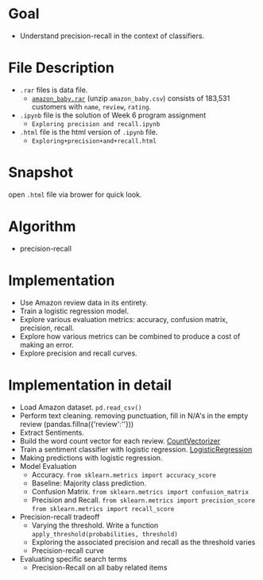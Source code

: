 # Goal
- Understand precision-recall in the context of classifiers.
# File Description
- `.rar` files is data file.
  - [`amazon_baby.rar`](https://github.com/SSQ/Coursera-UW-Machine-Learning-Classification/blob/master/Programming%20Assignment%201/amazon_baby.rar) (unzip `amazon_baby.csv`) consists of 183,531 customers with `name`, `review`, `rating`.
- `.ipynb` file is the solution of Week 6 program assignment
  - `Exploring precision and recall.ipynb`
- `.html` file is the html version of `.ipynb` file.
  - `Exploring+precision+and+recall.html`
# Snapshot
open `.html` file via brower for quick look.
# Algorithm
- precision-recall 
# Implementation
- Use Amazon review data in its entirety.
- Train a logistic regression model.
- Explore various evaluation metrics: accuracy, confusion matrix, precision, recall.
- Explore how various metrics can be combined to produce a cost of making an error.
- Explore precision and recall curves.
# Implementation in detail
- Load Amazon dataset. `pd.read_csv()`
- Perform text cleaning. removing punctuation, fill in N/A's in the empty review (pandas.fillna({'review':''}))
- Extract Sentiments.
- Build the word count vector for each review. [CountVectorizer](http://scikit-learn.org/stable/modules/feature_extraction.html#text-feature-extraction)
- Train a sentiment classifier with logistic regression. [LogisticRegression](http://scikit-learn.org/stable/modules/generated/sklearn.linear_model.LogisticRegression.html)
- Making predictions with logistic regression.
- Model Evaluation
  - Accuracy. `from sklearn.metrics import accuracy_score`
  - Baseline: Majority class prediction. 
  - Confusion Matrix. `from sklearn.metrics import confusion_matrix`
  - Precision and Recall. `from sklearn.metrics import precision_score` `from sklearn.metrics import recall_score`
- Precision-recall tradeoff
  - Varying the threshold. Write a function `apply_threshold(probabilities, threshold)`
  - Exploring the associated precision and recall as the threshold varies
  - Precision-recall curve
- Evaluating specific search terms
  - Precision-Recall on all baby related items

